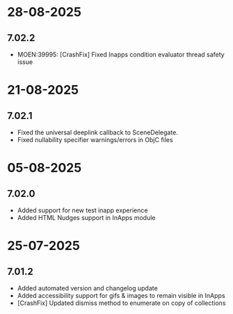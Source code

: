 # 28-08-2025

## 7.02.2

- MOEN:39995: [CrashFix] Fixed Inapps condition evaluator thread safety issue

# 21-08-2025

## 7.02.1

- Fixed the universal deeplink callback to SceneDelegate.
- Fixed nullability specifier warnings/errors in ObjC files

# 05-08-2025

## 7.02.0

- Added support for new test inapp experience
- Added HTML Nudges support in InApps module

# 25-07-2025

## 7.01.2

- Added automated version and changelog update
- Added accessibility support for gifs & images to remain visible in InApps
- [CrashFix] Updated dismiss method to enumerate on copy of collections
